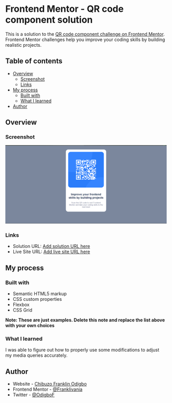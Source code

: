 # Frontend Mentor - QR code component solution

This is a solution to the [QR code component challenge on Frontend Mentor](https://www.frontendmentor.io/challenges/qr-code-component-iux_sIO_H). Frontend Mentor challenges help you improve your coding skills by building realistic projects. 

## Table of contents

- [Overview](#overview)
  - [Screenshot](#screenshot)
  - [Links](#links)
- [My process](#my-process)
  - [Built with](#built-with)
  - [What I learned](#what-i-learned)
- [Author](#author)

## Overview

### Screenshot

![](./screenshot.png)

### Links

- Solution URL: [Add solution URL here](https://franklivania-frontend-mentor-project1.netlify.app/)
- Live Site URL: [Add live site URL here](https://franklivania-frontend-mentor-project1.netlify.app/)

## My process

### Built with

- Semantic HTML5 markup
- CSS custom properties
- Flexbox
- CSS Grid

**Note: These are just examples. Delete this note and replace the list above with your own choices**

### What I learned

I was able to figure out how to properly use some modifications to adjust my media queries accurately.

## Author

- Website - [Chibuzo Franklin Odigbo](https://github.com/Franklivania)
- Frontend Mentor - [@Franklivania](https://www.frontendmentor.io/profile/Franklivania)
- Twitter - [@OdigboF](https://www.twitter.com/OdigboF)
